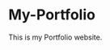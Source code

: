 # My-Portfolio
This is my Portfolio website.
         
        
     
         
       
  
     
  
        
 
       
   
 
